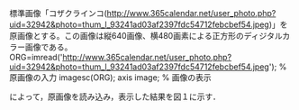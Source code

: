 標準画像「コザクラインコ(http://www.365calendar.net/user_photo.php?uid=32942&photo=thum_l_93241ad03af2397fdc54712febcbef54.jpeg)」を原画像とする。この画像は縦640画像、横480画素による正方形のディジタルカラー画像である。
ORG=imread('http://www.365calendar.net/user_photo.php?uid=32942&photo=thum_l_93241ad03af2397fdc54712febcbef54.jpeg'); % 原画像の入力
imagesc(ORG); axis image; % 画像の表示

によって，原画像を読み込み，表示した結果を図１に示す．
